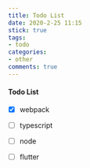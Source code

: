 ```yaml
---
title: Todo List
date: 2020-2-25 11:15
stick: true
tags:
- todo
categories:
- other
comments: true
---
```


#### Todo List

- [x] webpack
- [ ] typescript
- [ ] node
- [ ] flutter


<!-- more -->